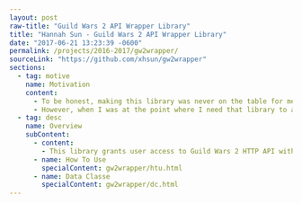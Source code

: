 ```yaml
---
layout: post
raw-title: "Guild Wars 2 API Wrapper Library"
title: "Hannah Sun - Guild Wars 2 API Wrapper Library"
date: "2017-06-21 13:23:39 -0600"
permalink: /projects/2016-2017/gw2wrapper/
sourceLink: "https://github.com/xhsun/gw2wrapper"
sections:
  - tag: motive
    name: Motivation
    content:
      - To be honest, making this library was never on the table for me. Yet, here I am with a library, which covers over a hundred Guild Wars 2 API endpoints. The turns of events that caused me to create this library is truly unfortunate. See, back when I was planning to create an android companion application, I knew there is a list of Guild Wars 2 API Wrapper on the Guild Wars 2 official wiki and I found one that is made for Java. I knew the difference between android and Java might cause me unable to use that library. So, I create a simple unit test to see if that library will work in android environment, I thought it was working. Thus, I go on implementing my android application without worrying much about the API wrapper library.
      - However, when I was at the point where I need that library to access the API, I learned that I was wrong about the library. It wasn’t working, it uses javax, it probably will never work in android environment. At that time, I thought I have other libraries to use. But no, all other libraries are way too outdated for me to use. So, I was faced with three choices, somehow put javax API in my app, abandon the app, or make my own wrapper library. Putting javax in my app will bog it down too much, therefore that is not a choice. Abandoning it is the easiest way to go, however there is no way I’m abandon a project, so that is out of picture as well. Thus, the only choice I’m left with is to create my own library that will work for android. And that is how I create a Guild Wars 2 API wrapper library. Since I don’t want other people to go through what I went through, I released my library on both JCenter and Maven Central.
  - tag: desc
    name: Overview
    subContent:
      - content:
        - This library grants user access to Guild Wars 2 HTTP API without the need to implement any underlying structures. The library uses Retrofit 2 as a HTTP client to connect with the API and JSON reply from the API is parsed using Gson converter.
      - name: How To Use
        specialContent: gw2wrapper/htu.html
      - name: Data Classe
        specialContent: gw2wrapper/dc.html
---
```

